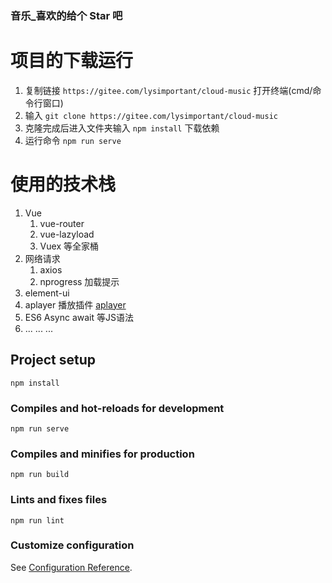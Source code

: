 ### 音乐_喜欢的给个 Star 吧
# 项目的下载运行
1. 复制链接 `https://gitee.com/lysimportant/cloud-music` 打开终端(cmd/命令行窗口)
2. 输入 `git clone https://gitee.com/lysimportant/cloud-music`
3. 克隆完成后进入文件夹输入 `npm install` 下载依赖
4. 运行命令 `npm run serve`




# 使用的技术栈
1. Vue 
   1. vue-router 
   2. vue-lazyload
   3. Vuex  等全家桶
2. 网络请求
   1. axios
   2. nprogress 加载提示
3. element-ui
4. aplayer 播放插件 [aplayer](https://aplayer.netlify.app/)
5. ES6 Async await 等JS语法
6. ... ... ...

## Project setup
```
npm install
```

### Compiles and hot-reloads for development
```
npm run serve
```

### Compiles and minifies for production
```
npm run build
```

### Lints and fixes files
```
npm run lint
```

### Customize configuration
See [Configuration Reference](https://cli.vuejs.org/config/).
